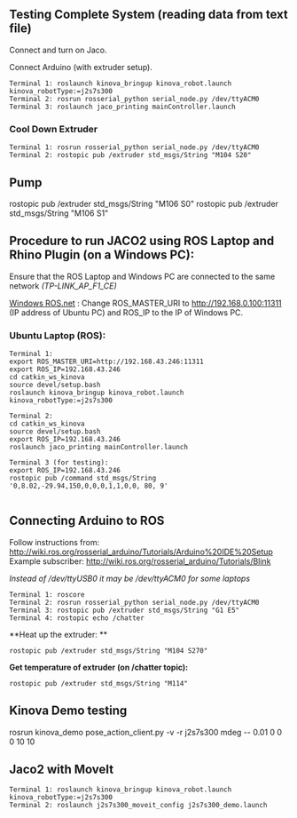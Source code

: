 ## Testing Complete System (reading data from text file)
Connect and turn on Jaco.

Connect Arduino (with extruder setup).

```
Terminal 1: roslaunch kinova_bringup kinova_robot.launch kinova_robotType:=j2s7s300
Terminal 2: rosrun rosserial_python serial_node.py /dev/ttyACM0
Terminal 3: roslaunch jaco_printing mainController.launch
```
### Cool Down Extruder
```
Terminal 1: rosrun rosserial_python serial_node.py /dev/ttyACM0
Terminal 2: rostopic pub /extruder std_msgs/String "M104 S20"
```

## Pump
rostopic pub /extruder std_msgs/String "M106 S0"
rostopic pub /extruder std_msgs/String "M106 S1"

## Procedure to run JACO2 using ROS Laptop and Rhino Plugin (on a Windows PC):
Ensure that the ROS Laptop and Windows PC are connected to the same network *(TP-LINK_AP_F1_CE)*

[Windows ROS.net](https://github.com/uml-robotics/ROS.NET) : Change ROS_MASTER_URI to http://192.168.0.100:11311 (IP address of Ubuntu PC) and ROS_IP to the IP of Windows PC.

### Ubuntu Laptop (ROS):
```
Terminal 1:
export ROS_MASTER_URI=http://192.168.43.246:11311
export ROS_IP=192.168.43.246
cd catkin_ws_kinova
source devel/setup.bash
roslaunch kinova_bringup kinova_robot.launch kinova_robotType:=j2s7s300

Terminal 2:
cd catkin_ws_kinova
source devel/setup.bash
export ROS_IP=192.168.43.246
roslaunch jaco_printing mainController.launch

Terminal 3 (for testing):
export ROS_IP=192.168.43.246
rostopic pub /command std_msgs/String '0,8.02,-29.94,150,0,0,0,1,1,0,0, 80, 9'


```

## Connecting Arduino to ROS

Follow instructions from: http://wiki.ros.org/rosserial_arduino/Tutorials/Arduino%20IDE%20Setup
Example subscriber: http://wiki.ros.org/rosserial_arduino/Tutorials/Blink

*Instead of /dev/ttyUSB0 it may be /dev/ttyACM0 for some laptops*

```
Terminal 1: roscore
Terminal 2: rosrun rosserial_python serial_node.py /dev/ttyACM0
Terminal 3: rostopic pub /extruder std_msgs/String "G1 E5"
Terminal 4: rostopic echo /chatter
```

**Heat up the extruder: **
```
rostopic pub /extruder std_msgs/String "M104 S270"
```

**Get temperature of extruder (on /chatter topic):**
```
rostopic pub /extruder std_msgs/String "M114"
```

## Kinova Demo testing
rosrun kinova_demo pose_action_client.py -v -r j2s7s300 mdeg -- 0.01 0 0 0 10 10

## Jaco2 with MoveIt
```
Terminal 1: roslaunch kinova_bringup kinova_robot.launch kinova_robotType:=j2s7s300
Terminal 2: roslaunch j2s7s300_moveit_config j2s7s300_demo.launch
```

